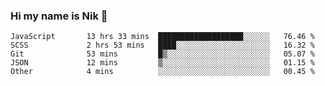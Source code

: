 ### Hi my name is Nik 👋

<!--
**NikDoe/NikDoe** is a ✨ _special_ ✨ repository because its `README.md` (this file) appears on your GitHub profile.

Here are some ideas to get you started:

- 🔭 I’m currently working on ...
- 🌱 I’m currently learning ...
- 👯 I’m looking to collaborate on ...
- 🤔 I’m looking for help with ...
- 💬 Ask me about ...
- 📫 How to reach me: ...
- 😄 Pronouns: ...
- ⚡ Fun fact: ...
-->

<!--START_SECTION:waka-->

```text
JavaScript       13 hrs 33 mins  ███████████████████░░░░░░   76.46 %
SCSS             2 hrs 53 mins   ████░░░░░░░░░░░░░░░░░░░░░   16.32 %
Git              53 mins         █▒░░░░░░░░░░░░░░░░░░░░░░░   05.07 %
JSON             12 mins         ▒░░░░░░░░░░░░░░░░░░░░░░░░   01.15 %
Other            4 mins          ░░░░░░░░░░░░░░░░░░░░░░░░░   00.45 %
```

<!--END_SECTION:waka-->
